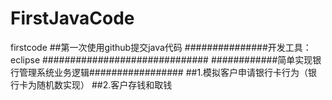 # FirstJavaCode
firstcode
##第一次使用github提交java代码
###############开发工具：eclipse ##############################
############简单实现银行管理系统业务逻辑#################
##1.模拟客户申请银行卡行为（银行卡为随机数实现）
##2.客户存钱和取钱
